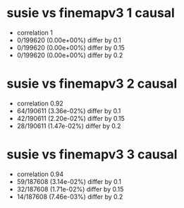 # susie vs finemapv3  1 causal

- correlation 1
- 0/199620 (0.00e+00%) differ by 0.1
- 0/199620 (0.00e+00%) differ by 0.15
- 0/199620 (0.00e+00%) differ by 0.2


# susie vs finemapv3  2 causal

- correlation 0.92
- 64/190611 (3.36e-02%) differ by 0.1
- 42/190611 (2.20e-02%) differ by 0.15
- 28/190611 (1.47e-02%) differ by 0.2


# susie vs finemapv3  3 causal

- correlation 0.94
- 59/187608 (3.14e-02%) differ by 0.1
- 32/187608 (1.71e-02%) differ by 0.15
- 14/187608 (7.46e-03%) differ by 0.2


